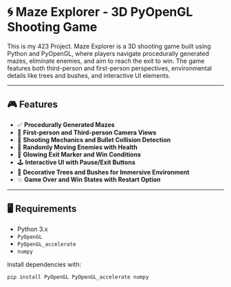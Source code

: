 # 🌀 Maze Explorer - 3D PyOpenGL Shooting Game

This is my 423 Project. Maze Explorer is a 3D shooting game built using Python and PyOpenGL, where players navigate procedurally generated mazes, eliminate enemies, and aim to reach the exit to win. The game features both third-person and first-person perspectives, environmental details like trees and bushes, and interactive UI elements.

---

## 🎮 Features

- ✅ **Procedurally Generated Mazes**  
- 🚶 **First-person and Third-person Camera Views**  
- 🔫 **Shooting Mechanics and Bullet Collision Detection**  
- 🧟 **Randomly Moving Enemies with Health**  
- 🧭 **Glowing Exit Marker and Win Conditions**  
- 🕹️ **Interactive UI with Pause/Exit Buttons**  
- 🌳 **Decorative Trees and Bushes for Immersive Environment**  
- 💥 **Game Over and Win States with Restart Option**  

---

## 🖥️ Requirements

- Python 3.x
- `PyOpenGL`
- `PyOpenGL_accelerate`
- `numpy`

Install dependencies with:

```bash
pip install PyOpenGL PyOpenGL_accelerate numpy
